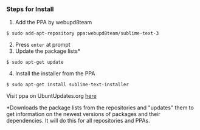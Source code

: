 ### Steps for Install

1. Add the PPA by webupd8team
  ```
  $ sudo add-apt-repository ppa:webupd8team/sublime-text-3
  ```
2. Press `enter` at prompt
3. Update the package lists*
  ```
  $ sudo apt-get update
  ```
4. Install the installer from the PPA
  ```
  $ sudo apt-get install sublime-text-installer
  ```

Visit ppa on UbuntUpdates.org [here](http://www.ubuntuupdates.org/ppa/sublime_text_3)

*Downloads the package lists from the repositories and "updates" them to get information on the newest versions of packages and their dependencies. It will do this for all repositories and PPAs.

